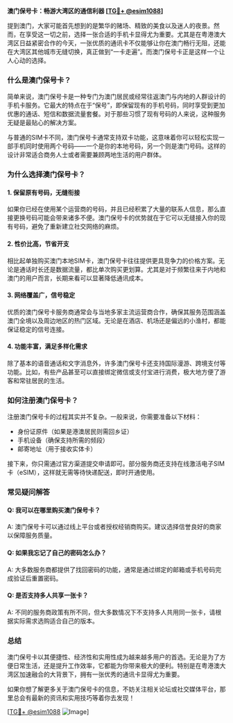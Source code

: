 **澳门保号卡：畅游大湾区的通信利器 [[TG💪+ @esim1088](https://t.me/s/esim1088)]**

提到澳门，大家可能首先想到的是繁华的赌场、精致的美食以及迷人的夜景。然而，在享受这一切之前，选择一张合适的手机卡显得尤为重要。尤其是在粤港澳大湾区日益紧密合作的今天，一张优质的通讯卡不仅能够让你在澳门畅行无阻，还能在大湾区其他城市无缝切换，真正做到“一卡走遍”。而澳门保号卡正是这样一个让人心动的选择。

### **什么是澳门保号卡？**

简单来说，澳门保号卡是一种专门为澳门居民或经常往返澳门与内地的人群设计的手机卡服务。它最大的特点在于“保号”，即保留现有的手机号码，同时享受到更加优惠的通话、短信和数据流量套餐。对于那些习惯了现有号码的人来说，这种服务无疑是最贴心的解决方案。

与普通的SIM卡不同，澳门保号卡通常支持双卡功能，这意味着你可以轻松实现一部手机同时使用两个号码——一个是你的本地号码，另一个则是澳门号码。这样的设计非常适合商务人士或者需要兼顾两地生活的用户群体。

### **为什么选择澳门保号卡？**

#### **1. 保留原有号码，无缝衔接**
如果你已经在使用某个运营商的号码，并且已经积累了大量的联系人信息，那么直接更换号码可能会带来诸多不便。澳门保号卡的优势就在于它可以无缝接入你的现有号码，避免了重新建立社交网络的麻烦。

#### **2. 性价比高，节省开支**
相比起单独购买澳门本地SIM卡，澳门保号卡往往提供更具竞争力的价格方案。无论是通话时长还是数据流量，都比单次购买更划算。尤其是对于频繁往来于内地和澳门的用户而言，长期来看可以显著降低通讯成本。

#### **3. 网络覆盖广，信号稳定**
优质的澳门保号卡服务商通常会与当地多家主流运营商合作，确保其服务范围涵盖澳门全境以及周边地区的热门区域。无论是在酒店、机场还是偏远的小渔村，都能保证稳定的信号连接。

#### **4. 功能丰富，满足多样化需求**
除了基本的语音通话和文字消息外，许多澳门保号卡还支持国际漫游、跨境支付等功能。比如，有些产品甚至可以直接绑定微信或支付宝进行消费，极大地方便了游客和常驻居民的生活。

### **如何注册澳门保号卡？**

注册澳门保号卡的过程其实并不复杂。一般来说，你需要准备以下材料：

- 身份证原件（如果是港澳居民则需回乡证）
- 手机设备（确保支持所需的频段）
- 邮寄地址（用于接收实体卡）

接下来，你只需通过官方渠道提交申请即可。部分服务商还支持在线激活电子SIM卡（eSIM），这样就无需等待快递配送，即时开通使用。

### **常见疑问解答**

#### **Q: 我可以在哪里购买澳门保号卡？**
A: 澳门保号卡可以通过线上平台或者授权经销商购买。建议选择信誉良好的商家以保障服务质量。

#### **Q: 如果我忘记了自己的密码怎么办？**
A: 大多数服务商都提供了找回密码的功能，通常是通过绑定的邮箱或手机号码完成验证后重置密码。

#### **Q: 是否支持多人共享一张卡？**
A: 不同的服务商政策有所不同，但大多数情况下不支持多人共用同一张卡，请根据实际需求选购适合自己的版本。

### **总结**

澳门保号卡以其便捷性、经济性和实用性成为越来越多用户的首选。无论是为了方便日常生活，还是提升工作效率，它都能为你带来极大的便利。特别是在粤港澳大湾区加速融合的大背景下，拥有一张优秀的通讯卡显得尤为重要。

如果你想了解更多关于澳门保号卡的信息，不妨关注相关论坛或社交媒体平台，那里总会有最新的资讯和实用技巧等着你去发现！

[[TG💪+ @esim1088](https://t.me/s/esim1088) ![Image](https://i.postimg.cc/4NQfJmqS/Snipaste-2025-05-13-00-14-12.png)]